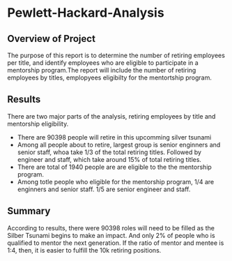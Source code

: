 # Pewlett-Hackard-Analysis
## Overview of Project
The purpose of this report is to determine the number of retiring employees per title, and identify employees who are eligible to participate in a mentorship program.The report will include the number of retiring employees by titles, emplopyees eligibilty for the mentortship program. 
## Results
There are two major parts of the analysis, retiring employees by title and mentorship eligibility. 
- There are 90398 people will retire in this upcomming silver tsunami
- Among all people about to retire, largest group is senior enginners and senior staff, whoa take 1/3 of the total retiring titles. Followed by engineer and staff, which take around 15% of total retiring titles. 
- There are total of 1940 people are are eligible to the the mentorship program.
- Among totle people who eligible for the mentorship program, 1/4 are enginners and senior staff. 1/5 are senior engineer and staff. 
## Summary 
According to results, there were 90398 roles will need to be filled as the Silber Tsunami begins to make an impact. And only 2% of people who is qualified to mentor the next generation. If the ratio of mentor and mentee is 1:4, then, it is easier to fulfill the 10k retiring positions. 